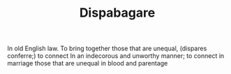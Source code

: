 ---
title: Dispabagare
letter: D
permalink: "/definitions/bld-dispabagare.html"
body: In old English law. To bring together those that are unequal, (dispares conferre;)
  to connect In an indecorous and unworthy manner; to connect in marriage those that
  are unequal in blood and parentage
published_at: '2018-07-07'
source: Black's Law Dictionary 2nd Ed (1910)
layout: post
---